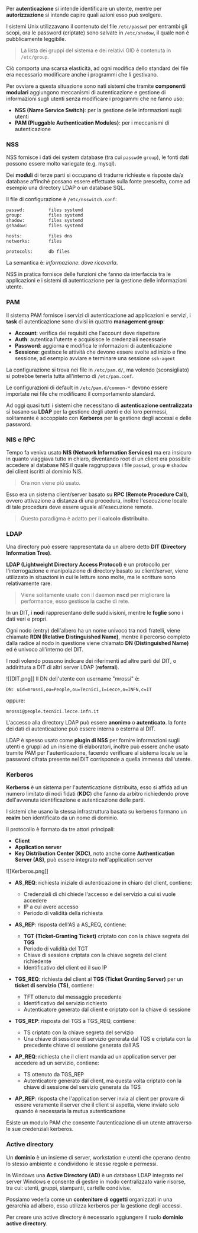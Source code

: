 Per **autenticazione** si intende identificare un utente, mentre per **autorizzazione** si intende capire quali azioni esso può svolgere.

I sistemi Unix utilizzavano il contenuto del file `/etc/passwd` per entrambi gli scopi, ora le password (criptate) sono salvate in `/etc/shadow`, il quale non è pubblicamente leggibile.
>La lista dei gruppi del sistema e dei relativi GID è contenuta in `/etc/group`.

Ciò comporta una scarsa elasticità, ad ogni modifica dello standard dei file era necessario modificare anche i programmi che li gestivano.

Per ovviare a questa situazione sono nati sistemi che tramite **componenti modulari** aggiungono meccanismi di autenticazione e gestione di informazioni sugli utenti senza modificare i programmi che ne fanno uso:
- **NSS (Name Service Switch)**: per la gestione delle informazioni sugli utenti
- **PAM (Pluggable Authentication Modules)**: per i meccanismi di autenticazione

### NSS
NSS fornisce i dati dei system database (tra cui `passwd`e `group`), le fonti dati possono essere molto variegate (e.g. mysql).

Dei **moduli** di terze parti si occupano di tradurre richieste e risposte da/a database affinchè possano essere effettuate sulla fonte prescelta, come ad esempio una directory LDAP o un database SQL. 

Il file di configurazione è `/etc/nsswitch.conf`:
```
passwd:         files systemd
group:          files systemd
shadow:         files systemd
gshadow:        files systemd

hosts:          files dns
networks:       files

protocols:      db files
```

La semantica è: _informazione_: _dove ricavarla_.

NSS in pratica fornisce delle funzioni che fanno da interfaccia tra le applicazioni e i sistemi di autenticazione per la gestione delle informazioni utente.

### PAM
Il sistema PAM fornisce i servizi di autenticazione ad applicazioni e servizi, i **task** di autenticazione sono divisi in quattro **management group**:
- **Account**: verifica dei requisiti che l'account deve rispettare
- **Auth**: autentica l'utente e acquisisce le credenziali necessarie
- **Password**: aggiorna e modifica le informazioni di autenticazione
- **Sessione**: gestisce le attività che devono essere svolte ad inizio e fine sessione, ad esempio avviare e terminare una sessione `ssh-agent`

La configurazione si trova nei file in `/etc/pam.d/`, ma volendo (sconsigliato) si potrebbe tenerla tutta all'interno di `/etc/pam.conf`.

Le configurazioni di default in `/etc/pam.d/common-*` devono essere importate nei file che modificano il comportamento standard.

Ad oggi quasi tutti i sistemi che necessitano di **autenticazione centralizzata** si basano su **LDAP** per la gestione degli utenti e dei loro permessi, solitamente è accoppiato con **Kerberos** per la gestione degli accessi e delle password.

### NIS e RPC
Tempo fa veniva usato **NIS (Network Information Services)** ma era insicuro in quanto viaggiava tutto in chiaro, diventando root di un client era possibile accedere al database NIS il quale raggruppava i file `passwd`, `group` e `shadow` dei client iscritti al dominio NIS.
>Ora non viene più usato.

Esso era un sistema client/server basato su **RPC (Remote Procedure Call)**, ovvero attivazione a distanza di una procedura, inoltre l'esecuzione locale di tale procedura deve essere uguale all'esecuzione remota.
>Questo paradigma è adatto per il **calcolo distribuito**.

### LDAP
Una directory può essere rappresentata da un albero detto **DIT (Directory Information Tree)**.

**LDAP (Lightweight Directory Access Protocol)** è un protocollo per l'interrogazione e manipolazione di directory basato su client/server, viene utilizzato in situazioni in cui le letture sono molte, ma le scritture sono relativamente rare.
>Viene solitamente usato con il daemon **nscd** per migliorare la performance, esso gestisce la cache di rete.

In un DIT, i **nodi** rappresentano delle suddivisioni, mentre le **foglie** sono i dati veri e propri.

Ogni nodo (entry) dell'albero ha un nome univoco tra nodi fratelli, viene chiamato **RDN (Relative Distinguished Name)**, mentre il percorso completo dalla radice al nodo in questione viene chiamato **DN (Distinguished Name)** ed è univoco all'interno del DIT.

I nodi volendo possono indicare dei riferimenti ad altre parti del DIT, o addirittura a DIT di altri server LDAP (**referral**).

![[DIT.png]]
Il DN dell'utente con username "mrossi" è:
```
DN: uid=mrossi,ou=People,ou=Tecnici,I=Lecce,o=INFN,c=IT
```
oppure:
```
mrossi@people.tecnici.lecce.infn.it
```

L'accesso alla directory LDAP può essere **anonimo** o **autenticato**. la fonte dei dati di autenticazione può essere interna o esterna al DIT.

LDAP è spesso usato come **plugin di NSS** per fornire informazioni sugli utenti e gruppi ad un insieme di elaboratori, inoltre può essere anche usato tramite PAM per l'autenticazione, facendo verificare al sistema locale se la password cifrata presente nel DIT corrisponde a quella immessa dall'utente.

### Kerberos
**Kerberos** è un sistema per l'autenticazione distribuita, esso si affida ad un numero limitato di nodi fidati (**KDC**) che fanno da arbitro richiedendo prove dell'avvenuta identificazione e autenticazione delle parti.

I sistemi che usano la stessa infrastruttura basata su kerberos formano un **realm** ben identificato da un nome di dominio.

Il protocollo è formato da tre attori principali:
- **Client**
- **Application server**
- **Key Distribution Center (KDC)**, noto anche come **Authentication Server (AS)**, può essere integrato nell'application server

![[Kerberos.png]]

- **AS_REQ**: richiesta iniziale di autenticazione in chiaro del client, contiene:
	- Credenziali di chi chiede l'accesso e del servizio a cui si vuole accedere
	- IP a cui avere accesso
	- Periodo di validità della richiesta

- **AS_REP**: risposta dell'AS a AS_REQ, contiene:
	- **TGT (Ticket-Granting Ticket)** criptato con con la chiave segreta del **TGS**
	- Periodo di validità del TGT
	- Chiave di sessione criptata con la chiave segreta del client richiedente
	- Identificativo del client ed il suo IP

- **TGS_REQ**: richiesta del client al **TGS (Ticket Granting Server)** per un **ticket di servizio (TS)**, contiene:
	- TFT ottenuto dal messaggio precedente
	- Identificativo del servizio richiesto
	- Autenticatore generato dal client e criptato con la chiave di sessione

- **TGS_REP**: risposta del TGS a TGS_REQ, contiene:
	- TS criptato con la chiave segreta del servizio
	- Una chiave di sessione di servizio generata dal TGS e criptata con la precedente chiave di sessione generata dall'AS

- **AP_REQ**: richiesta che il client manda ad un application server per accedere ad un servizio, contiene:
	- TS ottenuto da TGS_REP
	- Autenticatore generato dal client, ma questa volta criptato con la chiave di sessione del servizio generata da TGS

- **AP_REP**: risposta che l'application server invia al client per provare di essere veramente il server che il client si aspetta, viene inviato solo quando è necessaria la mutua autenticazione

Esiste un modulo PAM che consente l'autenticazione di un utente attraverso le sue credenziali kerberos.

### Active directory
Un **dominio** è un insieme di server, workstation e utenti che operano dentro lo stesso ambiente e condividono le stesse regole e permessi.

In Windows una **Active Directory (AD)** è un database LDAP integrato nei server Windows e consente di gestire in modo centralizzato varie risorse, tra cui: utenti, gruppi, stampanti, cartelle condivise.

Possiamo vederla come un **contenitore di oggetti** organizzati in una gerarchia ad albero, essa utilizza kerberos per la gestione degli accessi.

Per creare una active directory è necessario aggiungere il ruolo **dominio active directory**.
